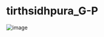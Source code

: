 # tirthsidhpura_G-P



![image](https://user-images.githubusercontent.com/87744581/152644362-d9b0e152-0524-438e-abdf-741a86d51eb2.png)
